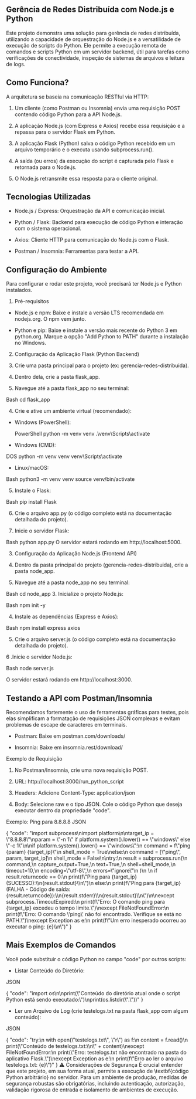 ## Gerência de Redes Distribuída com Node.js e Python
Este projeto demonstra uma solução para gerência de redes distribuída, utilizando a capacidade de orquestração do Node.js e a versatilidade de execução de scripts do Python. Ele permite a execução remota de comandos e scripts Python em um servidor backend, útil para tarefas como verificações de conectividade, inspeção de sistemas de arquivos e leitura de logs.

## Como Funciona?
A arquitetura se baseia na comunicação RESTful via HTTP:

1. Um cliente (como Postman ou Insomnia) envia uma requisição POST contendo código Python para a API Node.js.

2. A aplicação Node.js (com Express e Axios) recebe essa requisição e a repassa para o servidor Flask em Python.

3. A aplicação Flask (Python) salva o código Python recebido em um arquivo temporário e o executa usando subprocess.run().

4. A saída (ou erros) da execução do script é capturada pelo Flask e retornada para o Node.js.

5. O Node.js retransmite essa resposta para o cliente original.

## Tecnologias Utilizadas
- Node.js / Express: Orquestração da API e comunicação inicial.

- Python / Flask: Backend para execução de código Python e interação com o sistema operacional.

- Axios: Cliente HTTP para comunicação do Node.js com o Flask.

- Postman / Insomnia: Ferramentas para testar a API.

## Configuração do Ambiente
Para configurar e rodar este projeto, você precisará ter Node.js e Python instalados.

1. Pré-requisitos
- Node.js e npm: Baixe e instale a versão LTS recomendada em nodejs.org. O npm vem junto.

- Python e pip: Baixe e instale a versão mais recente do Python 3 em python.org. Marque a opção "Add Python to PATH" durante a instalação no Windows.

2. Configuração da Aplicação Flask (Python Backend)
 1. Crie uma pasta principal para o projeto (ex: gerencia-redes-distribuida).

 2. Dentro dela, crie a pasta flask_app.

 3. Navegue até a pasta flask_app no seu terminal:
   
Bash
cd flask_app

4. Crie e ative um ambiente virtual (recomendado):

- Windows (PowerShell):

  PowerShell
python -m venv venv
.\venv\Scripts\activate

- Windows (CMD):

 DOS
python -m venv venv
venv\Scripts\activate

- Linux/macOS:

Bash
python3 -m venv venv
source venv/bin/activate

5. Instale o Flask:

Bash
pip install Flask

6. Crie o arquivo app.py (o código completo está na documentação detalhada do projeto).

7. Inicie o servidor Flask:

Bash
python app.py
O servidor estará rodando em http://localhost:5000.

3. Configuração da Aplicação Node.js (Frontend API)
 1. Dentro da pasta principal do projeto (gerencia-redes-distribuida), crie a pasta node_app.

 2. Navegue até a pasta node_app no seu terminal:

Bash
cd node_app
 3. Inicialize o projeto Node.js:

Bash
npm init -y

 4. Instale as dependências (Express e Axios):

Bash
npm install express axios

5. Crie o arquivo server.js (o código completo está na documentação detalhada do projeto).

6 .Inicie o servidor Node.js:

Bash
node server.js

O servidor estará rodando em http://localhost:3000.

## Testando a API com Postman/Insomnia
Recomendamos fortemente o uso de ferramentas gráficas para testes, pois elas simplificam a formatação de requisições JSON complexas e evitam problemas de escape de caracteres em terminais.

- Postman: Baixe em postman.com/downloads/

- Insomnia: Baixe em insomnia.rest/download/

Exemplo de Requisição
1. No Postman/Insomnia, crie uma nova requisição POST.

2. URL: http://localhost:3000/run_python_script

3. Headers: Adicione Content-Type: application/json

4. Body: Selecione raw e o tipo JSON. Cole o código Python que deseja executar dentro da propriedade "code".

Exemplo: Ping para 8.8.8.8
JSON

{
    "code": "import subprocess\\nimport platform\\n\\ntarget_ip = \\"8.8.8.8\\"\\nparam = \\"-n 1\\" if platform.system().lower() == \\"windows\\" else \\"-c 1\\"\\n\\nif platform.system().lower() == \\"windows\\":\\n    command = f\\"ping {param} {target_ip}\\\"\\n    shell_mode = True\\nelse:\\n    command = [\\"ping\\", param, target_ip]\\n    shell_mode = False\\n\\ntry:\\n    result = subprocess.run(\\n        command,\\n        capture_output=True,\\n        text=True,\\n        shell=shell_mode,\\n        timeout=10,\\n        encoding=\\"utf-8\\",\\n        errors=\\"ignore\\"\\n    )\\n    \\n    if result.returncode == 0:\\n        print(f\\"Ping para {target_ip} (SUCESSO):\\\\n{result.stdout}\\\\n\\")\\n    else:\\n        print(f\\"Ping para {target_ip} (FALHA - Código de saída: {result.returncode}):\\\\n{result.stderr}\\\\n{result.stdout}\\\\n\\")\\n\\nexcept subprocess.TimeoutExpired:\\n    print(f\\"Erro: O comando ping para {target_ip} excedeu o tempo limite.\\")\\nexcept FileNotFoundError:\\n    print(f\\"Erro: O comando \\'ping\\' não foi encontrado. Verifique se está no PATH.\\")\\nexcept Exception as e:\\n    print(f\\"Um erro inesperado ocorreu ao executar o ping: {e}\\\\n\\")"
}
## Mais Exemplos de Comandos
Você pode substituir o código Python no campo "code" por outros scripts:

 - Listar Conteúdo do Diretório:

JSON

{
    "code": "import os\\n\\nprint(\\"Conteúdo do diretório atual onde o script Python está sendo executado:\\")\\nprint(os.listdir(\\".\\"))"
}
 - Ler um Arquivo de Log (crie testelogs.txt na pasta flask_app com algum conteúdo):

JSON

{
    "code": "try:\\n    with open(\\"testelogs.txt\\", \\"r\\") as f:\\n        content = f.read()\\n        print(\\"Conteúdo de testelogs.txt:\\\\n\\" + content)\\nexcept FileNotFoundError:\\n    print(\\"Erro: testelogs.txt não encontrado na pasta do aplicativo Flask.\\")\\nexcept Exception as e:\\n    print(f\\"Erro ao ler o arquivo testelogs.txt: {e}\\")"
}
⚠️ Considerações de Segurança
É crucial entender que este projeto, em sua forma atual, permite a execução de \textbf{código Python arbitrário} no servidor. Para um ambiente de produção, medidas de segurança robustas são obrigatórias, incluindo autenticação, autorização, validação rigorosa de entrada e isolamento de ambientes de execução.

